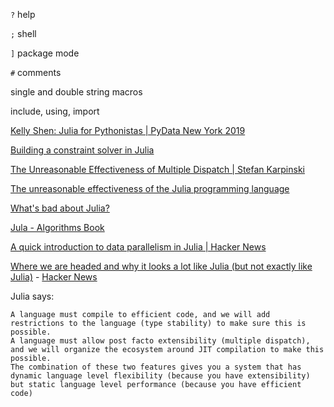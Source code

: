 `?` help

`;` shell

`]` package mode

`#` comments

single and double string macros

include, using, import

[Kelly Shen: Julia for Pythonistas | PyData New York 2019](https://www.youtube.com/watch?v=cjIS6O3EVGc)

[Building a constraint solver in Julia](https://opensourc.es/blog/constraint-solver-1/)

[The Unreasonable Effectiveness of Multiple Dispatch | Stefan Karpinski](https://youtu.be/kc9HwsxE1OY)

[The unreasonable effectiveness of the Julia programming language](https://arstechnica.com/science/2020/10/the-unreasonable-effectiveness-of-the-julia-programming-language/)

[What's bad about Julia?](https://viralinstruction.com/posts/badjulia/#whats_bad_about_julia)

[Jula - Algorithms Book](https://algorithmsbook.com/files/appendix-g.pdf)

[A quick introduction to data parallelism in Julia | Hacker News](https://news.ycombinator.com/item?id=24700436)

[Where we are headed and why it looks a lot like Julia (but not exactly like Julia)](https://dev-discuss.pytorch.org/t/where-we-are-headed-and-why-it-looks-a-lot-like-julia-but-not-exactly-like-julia/276) - [Hacker News](https://news.ycombinator.com/item?id=29354474)

Julia says:

    A language must compile to efficient code, and we will add restrictions to the language (type stability) to make sure this is possible.
    A language must allow post facto extensibility (multiple dispatch), and we will organize the ecosystem around JIT compilation to make this possible.
    The combination of these two features gives you a system that has dynamic language level flexibility (because you have extensibility) but static language level performance (because you have efficient code)
